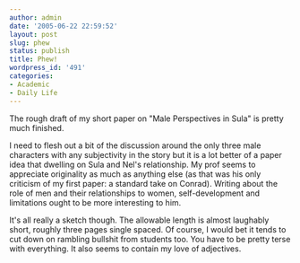 ```yaml
---
author: admin
date: '2005-06-22 22:59:52'
layout: post
slug: phew
status: publish
title: Phew!
wordpress_id: '491'
categories:
- Academic
- Daily Life
---
```

The rough draft of my short paper on "Male Perspectives in Sula" is pretty much finished. 

I need to flesh out a bit of the discussion around the only three male characters with any subjectivity in the story but it is a lot better of a paper idea that dwelling on Sula and Nel's relationship. My prof seems to appreciate originality as much as anything else (as that was his only criticism of my first paper: a standard take on Conrad). Writing about the role of men and their relationships to women, self-development and limitations ought to be more interesting to him.

It's all really a sketch though. The allowable length is almost laughably short, roughly three pages single spaced. Of course, I would bet it tends to cut down on rambling bullshit from students too. You have to be pretty terse with everything. It also seems to contain my love of adjectives.
